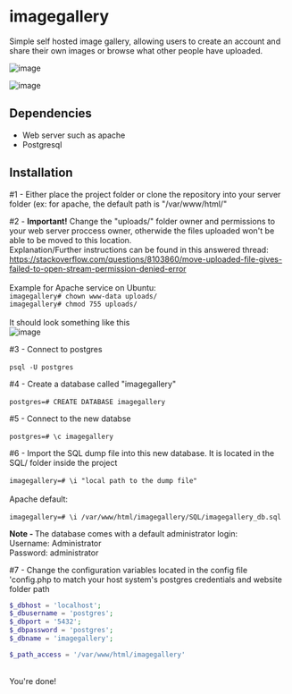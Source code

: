 # imagegallery

Simple self hosted image gallery, allowing users to create an account and share their own images or browse what other people have uploaded.

![image](https://github.com/odavidsons/imagegallery/assets/122760540/a75fa31a-9eca-4df3-acb8-14158c5d0e3a)

![image](https://github.com/odavidsons/imagegallery/assets/122760540/326271a7-5732-4ceb-8184-8a4061a39b8e)

## Dependencies
- Web server such as apache <br>
- Postgresql

## Installation
#1 - Either place the project folder or clone the repository into your server folder (ex: for apache, the default path is "/var/www/html/"

#2 - <b>Important!</b> Change the "uploads/" folder owner and permissions to your web server proccess owner, otherwide the files uploaded won't be able to be moved to this location. <br>
Explanation/Further instructions can be found in this answered thread: https://stackoverflow.com/questions/8103860/move-uploaded-file-gives-failed-to-open-stream-permission-denied-error <br><br>
Example for Apache service on Ubuntu: <br>
`imagegallery# chown www-data uploads/` <br>
`imagegallery# chmod 755 uploads/` <br><br>
It should look something like this <br>
![image](https://github.com/odavidsons/imagegallery/assets/122760540/d76a2ea3-7ee8-4969-aab5-8525db991681)

#3 - Connect to postgres <br><br>
`psql -U postgres`

#4 - Create a database called "imagegallery" <br><br>
`postgres=# CREATE DATABASE imagegallery` <br>

#5 - Connect to the new databse <br><br>
`postgres=# \c imagegallery`

#6 - Import the SQL dump file into this new database. It is located in the SQL/ folder inside the project <br><br>
`imagegallery=# \i "local path to the dump file"` <br><br>
Apache default: <br><br>
`imagegallery=# \i /var/www/html/imagegallery/SQL/imagegallery_db.sql` <br>

<b>Note - </b>The database comes with a default administrator login: <br>
Username: Administrator <br>
Password: administrator <br>

#7 - Change the configuration variables located in the config file 'config.php to match your host system's postgres credentials and website folder path <br>
```php
$_dbhost = 'localhost';
$_dbusername = 'postgres';
$_dbport = '5432';
$_dbpassword = 'postgres';
$_dbname = 'imagegallery';

$_path_access = '/var/www/html/imagegallery'
``` 
<br>
You're done!
